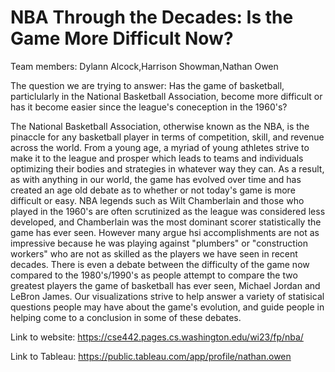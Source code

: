 # NBA Through the Decades: Is the Game More Difficult Now?

Team members:
Dylann Alcock,Harrison Showman,Nathan Owen

The question we are trying to answer: Has the game of basketball, particlularly in the National Basketball Association, become more difficult or has it become easier since the league's coneception in the 1960's?

The National Basketball Association, otherwise known as the NBA, is the pinaccle for any basketball player in terms of competition, skill, and revenue across the world. From a young age, a myriad of young athletes strive to make it to the league and prosper which leads to teams and individuals optimizing their bodies and strategies in whatever way they can. As a result, as with anything in our world, the game has evolved over time and has created an age old debate as to whether or not today's game is more difficult or easy. NBA legends such as Wilt Chamberlain and those who played in the 1960's are often scrutinized as the league was considered less developed, and Chamberlain was the most dominant scorer statistically the game has ever seen. However many argue hsi accomplishments are not as impressive because he was playing against "plumbers" or "construction workers" who are not as skilled as the players we have seen in recent decades. There is even a debate between the difficulty of the game now compared to the 1980's/1990's as people attempt to compare the two greatest players the game of basketball has ever seen, Michael Jordan and LeBron James. Our visualizations strive to help answer a variety of statisical questions people may have about the game's evolution, and guide people in helping come to a conclusion in some of these debates.

Link to website: https://cse442.pages.cs.washington.edu/wi23/fp/nba/

Link to Tableau: https://public.tableau.com/app/profile/nathan.owen